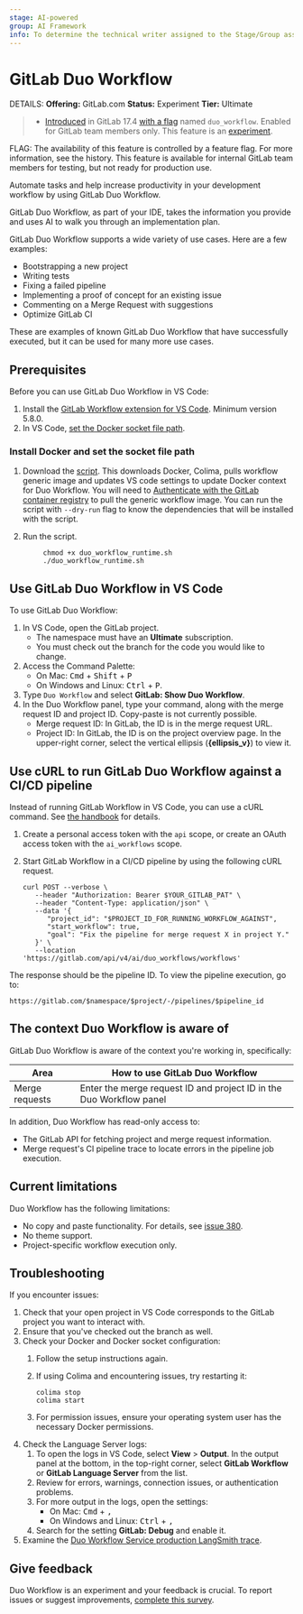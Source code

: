 ```yaml
---
stage: AI-powered
group: AI Framework
info: To determine the technical writer assigned to the Stage/Group associated with this page, see https://handbook.gitlab.com/handbook/product/ux/technical-writing/#assignments
---
```


# GitLab Duo Workflow

DETAILS:
**Offering:** GitLab.com
**Status:** Experiment
**Tier:** Ultimate

> - [Introduced](https://gitlab.com/groups/gitlab-org/-/epics/14153) in GitLab 17.4 [with a flag](../../administration/feature_flags.md) named `duo_workflow`. Enabled for GitLab team members only. This feature is an [experiment](../../policy/experiment-beta-support.md).

FLAG:
The availability of this feature is controlled by a feature flag.
For more information, see the history.
This feature is available for internal GitLab team members for testing, but not ready for production use.

Automate tasks and help increase productivity in your development workflow by using GitLab Duo Workflow.

GitLab Duo Workflow, as part of your IDE, takes the information you provide
and uses AI to walk you through an implementation plan.

GitLab Duo Workflow supports a wide variety of use cases. Here are a few examples:

- Bootstrapping a new project
- Writing tests
- Fixing a failed pipeline
- Implementing a proof of concept for an existing issue
- Commenting on a Merge Request with suggestions
- Optimize GitLab CI

These are examples of known GitLab Duo Workflow that have successfully executed, but it can be used for many more use cases.

## Prerequisites

Before you can use GitLab Duo Workflow in VS Code:

1. Install the [GitLab Workflow extension for VS Code](https://marketplace.visualstudio.com/items?itemName=GitLab.gitlab-workflow).
   Minimum version 5.8.0.
1. In VS Code, [set the Docker socket file path](#install-docker-and-set-the-socket-file-path).

### Install Docker and set the socket file path

1. Download the [script](https://gitlab.com/-/snippets/3745948). This downloads Docker, Colima, pulls workflow generic image and updates VS code settings to update Docker context for Duo Workflow. You will need to [Authenticate with the GitLab container registry](../packages/container_registry/authenticate_with_container_registry.md) to pull the generic workflow image. You can run the script with `--dry-run` flag to know the dependencies that will be installed with the script.
1. Run the script.

   ```shell
        chmod +x duo_workflow_runtime.sh
        ./duo_workflow_runtime.sh
    ```

## Use GitLab Duo Workflow in VS Code

To use GitLab Duo Workflow:

1. In VS Code, open the GitLab project.
   - The namespace must have an **Ultimate** subscription.
   - You must check out the branch for the code you would like to change.
1. Access the Command Palette:
   - On Mac: <kbd>Cmd</kbd> + <kbd>Shift</kbd> + <kbd>P</kbd>
   - On Windows and Linux: <kbd>Ctrl</kbd> + <kbd>P</kbd>.
1. Type `Duo Workflow` and select **GitLab: Show Duo Workflow**.
1. In the Duo Workflow panel, type your command, along with the merge request ID and project ID. Copy-paste is not currently possible.
   - Merge request ID: In GitLab, the ID is in the merge request URL.
   - Project ID: In GitLab, the ID is on the project overview page. In the upper-right corner, select the vertical ellipsis (**{ellipsis_v}**) to view it.

## Use cURL to run GitLab Duo Workflow against a CI/CD pipeline

Instead of running GitLab Workflow in VS Code, you can use a cURL command. See
[the handbook](https://handbook.gitlab.com/handbook/engineering/architecture/design-documents/duo_workflow/#with-remote-ci-pipeline-execution) for details.

1. Create a personal access token with the `api` scope, or create an OAuth access token with the `ai_workflows` scope.
1. Start GitLab Workflow in a CI/CD pipeline by using the following cURL request.

   ```shell
   curl POST --verbose \
      --header "Authorization: Bearer $YOUR_GITLAB_PAT" \
      --header "Content-Type: application/json" \
      --data '{
         "project_id": "$PROJECT_ID_FOR_RUNNING_WORKFLOW_AGAINST",
         "start_workflow": true,
         "goal": "Fix the pipeline for merge request X in project Y."
      }' \
      --location 'https://gitlab.com/api/v4/ai/duo_workflows/workflows'
    ```

The response should be the pipeline ID. To view the pipeline execution, go to:

```http
https://gitlab.com/$namespace/$project/-/pipelines/$pipeline_id
```

## The context Duo Workflow is aware of

GitLab Duo Workflow is aware of the context you're working in, specifically:

| Area          | How to use GitLab Duo Workflow                                                                          |
|---------------|--------------------------------------------------------------------------------------------------------|
| Merge requests| Enter the merge request ID and project ID in the Duo Workflow panel                                |

In addition, Duo Workflow has read-only access to:

- The GitLab API for fetching project and merge request information.
- Merge request's CI pipeline trace to locate errors in the pipeline job execution.

## Current limitations

Duo Workflow has the following limitations:

- No copy and paste functionality. For details, see [issue 380](https://gitlab.com/gitlab-org/editor-extensions/gitlab-lsp/-/issues/380).
- No theme support.
- Project-specific workflow execution only.

## Troubleshooting

If you encounter issues:

1. Check that your open project in VS Code corresponds to the GitLab project you want to interact with.
1. Ensure that you've checked out the branch as well.
1. Check your Docker and Docker socket configuration:
   1. Follow the setup instructions again.
   1. If using Colima and encountering issues, try restarting it:

      ```shell
      colima stop
      colima start
      ```

   1. For permission issues, ensure your operating system user has the necessary Docker permissions.
1. Check the Language Server logs:
   1. To open the logs in VS Code, select **View** > **Output**. In the output panel at the bottom, in the top-right corner, select **GitLab Workflow** or **GitLab Language Server** from the list.
   1. Review for errors, warnings, connection issues, or authentication problems.
   1. For more output in the logs, open the settings:
      - On Mac: <kbd>Cmd</kbd> + <kbd>,</kbd>
      - On Windows and Linux: <kbd>Ctrl</kbd> + <kbd>,</kbd>
   1. Search for the setting **GitLab: Debug** and enable it.
1. Examine the [Duo Workflow Service production LangSmith trace](https://smith.langchain.com/o/477de7ad-583e-47b6-a1c4-c4a0300e7aca/projects/p/5409132b-2cf3-4df8-9f14-70204f90ed9b?timeModel=%7B%22duration%22%3A%227d%22%7D&tab=0).

## Give feedback

Duo Workflow is an experiment and your feedback is crucial. To report issues or suggest improvements,
[complete this survey](https://gitlab.fra1.qualtrics.com/jfe/form/SV_9GmCPTV7oH9KNuu).
